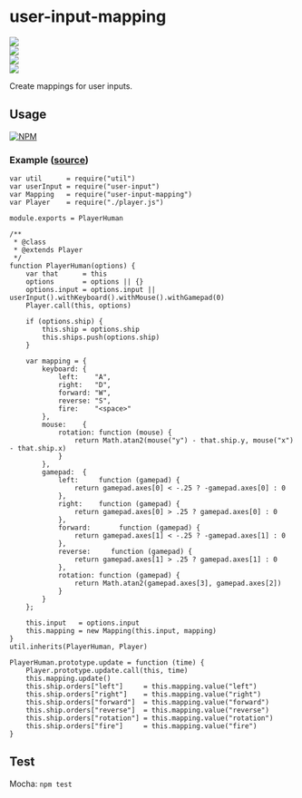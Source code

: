 # user-input-mapping

![](https://travis-ci.org/apexearth/user-input-mapping.svg)  
![](http://img.shields.io/npm/v/user-input-mapping.svg?style=flat)  
![](http://img.shields.io/npm/dm/user-input-mapping.svg?style=flat)  
![](http://img.shields.io/npm/l/user-input-mapping.svg?style=flat)  

Create mappings for user inputs.

## Usage

[![NPM](https://nodei.co/npm/user-input-mapping.png)](https://nodei.co/npm/user-input-mapping/)

### Example ([source](https://github.com/apexearth/starship/blob/master/src/player/player.human.js))

    var util      = require("util")
    var userInput = require("user-input")
    var Mapping   = require("user-input-mapping")
    var Player    = require("./player.js")
    
    module.exports = PlayerHuman
    
    /**
     * @class
     * @extends Player
     */
    function PlayerHuman(options) {
        var that      = this
        options       = options || {}
        options.input = options.input || userInput().withKeyboard().withMouse().withGamepad(0)
        Player.call(this, options)
    
        if (options.ship) {
            this.ship = options.ship
            this.ships.push(options.ship)
        }
    
        var mapping = {
            keyboard: {
                left:    "A",
                right:   "D",
                forward: "W",
                reverse: "S",
                fire:    "<space>"
            },
            mouse:    {
                rotation: function (mouse) {
                    return Math.atan2(mouse("y") - that.ship.y, mouse("x") - that.ship.x)
                }
            },
            gamepad:  {
                left:     function (gamepad) {
                    return gamepad.axes[0] < -.25 ? -gamepad.axes[0] : 0
                },
                right:    function (gamepad) {
                    return gamepad.axes[0] > .25 ? gamepad.axes[0] : 0
                },
                forward:       function (gamepad) {
                    return gamepad.axes[1] < -.25 ? -gamepad.axes[1] : 0
                },
                reverse:     function (gamepad) {
                    return gamepad.axes[1] > .25 ? gamepad.axes[1] : 0
                },
                rotation: function (gamepad) {
                    return Math.atan2(gamepad.axes[3], gamepad.axes[2])
                }
            }
        };
    
        this.input   = options.input
        this.mapping = new Mapping(this.input, mapping)
    }
    util.inherits(PlayerHuman, Player)
    
    PlayerHuman.prototype.update = function (time) {
        Player.prototype.update.call(this, time)
        this.mapping.update()
        this.ship.orders["left"]     = this.mapping.value("left")
        this.ship.orders["right"]    = this.mapping.value("right")
        this.ship.orders["forward"]  = this.mapping.value("forward")
        this.ship.orders["reverse"]  = this.mapping.value("reverse")
        this.ship.orders["rotation"] = this.mapping.value("rotation")
        this.ship.orders["fire"]     = this.mapping.value("fire")
    }

## Test

Mocha: `npm test`